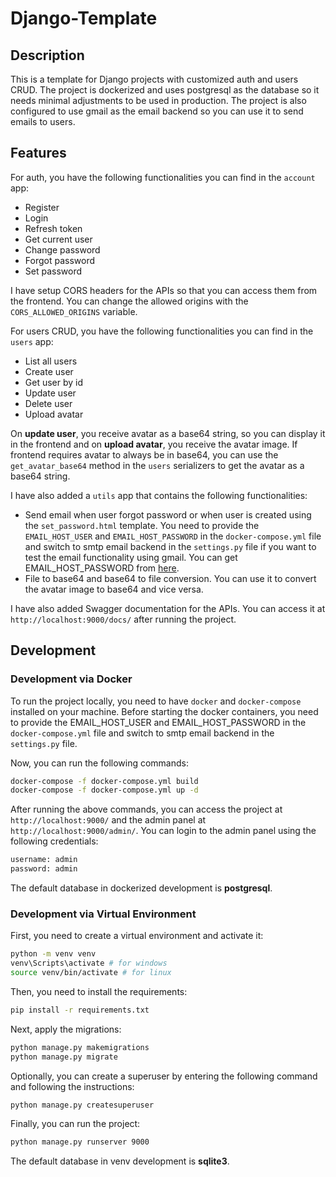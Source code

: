 # Django-Template

## Description

This is a template for Django projects with customized auth and users CRUD. The project is dockerized and uses postgresql as the database so it needs minimal adjustments to be used in production. The project is also configured to use gmail as the email backend so you can use it to send emails to users.

## Features

For auth, you have the following functionalities you can find in the `account` app:
- Register
- Login
- Refresh token
- Get current user
- Change password
- Forgot password
- Set password

I have setup CORS headers for the APIs so that you can access them from the frontend. You can change the allowed origins with the `CORS_ALLOWED_ORIGINS` variable.

For users CRUD, you have the following functionalities you can find in the `users` app:
- List all users
- Create user
- Get user by id
- Update user
- Delete user
- Upload avatar

On **update user**, you receive avatar as a base64 string, so you can display it in the frontend and on **upload avatar**, you receive the avatar image. If frontend requires avatar to always be in base64, you can use the `get_avatar_base64` method in the `users` serializers to get the avatar as a base64 string.

I have also added a `utils` app that contains the following functionalities:

- Send email when user forgot password or when user is created using the `set_password.html` template. You need to provide the `EMAIL_HOST_USER` and `EMAIL_HOST_PASSWORD` in the `docker-compose.yml` file and switch to smtp email backend in the `settings.py` file if you want to test the email functionality using gmail. You can get EMAIL_HOST_PASSWORD from [here](https://myaccount.google.com/apppasswords).
- File to base64 and base64 to file conversion. You can use it to convert the avatar image to base64 and vice versa.

I have also added Swagger documentation for the APIs. You can access it at `http://localhost:9000/docs/` after running the project.

## Development

### Development via Docker

To run the project locally, you need to have `docker` and `docker-compose` installed on your machine. Before starting the docker containers, you need to provide the EMAIL_HOST_USER and EMAIL_HOST_PASSWORD in the `docker-compose.yml` file and switch to smtp email backend in the `settings.py` file.

Now, you can run the following commands:
```bash
docker-compose -f docker-compose.yml build
docker-compose -f docker-compose.yml up -d
```

After running the above commands, you can access the project at `http://localhost:9000/` and the admin panel at `http://localhost:9000/admin/`. You can login to the admin panel using the following credentials:
```bash
username: admin
password: admin
```

The default database in dockerized development is **postgresql**.

### Development via Virtual Environment

First, you need to create a virtual environment and activate it:
```bash
python -m venv venv
venv\Scripts\activate # for windows
source venv/bin/activate # for linux
```

Then, you need to install the requirements:
```bash
pip install -r requirements.txt
```

Next, apply the migrations:
```bash
python manage.py makemigrations
python manage.py migrate
```

Optionally, you can create a superuser by entering the following command and following the instructions:
```bash
python manage.py createsuperuser
```

Finally, you can run the project:
```bash
python manage.py runserver 9000
```

The default database in venv development is **sqlite3**.